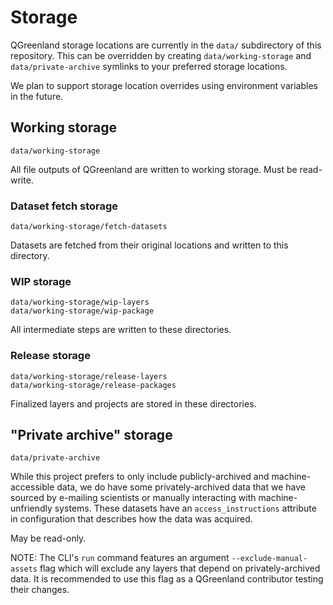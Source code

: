 # Storage

QGreenland storage locations are currently in the `data/` subdirectory of this
repository. This can be overridden by creating `data/working-storage` and
`data/private-archive` symlinks to your preferred storage locations.

We plan to support storage location overrides using environment variables in
the future.


## Working storage

```
data/working-storage
```

All file outputs of QGreenland are written to working storage. Must be
read-write.


### Dataset fetch storage

```
data/working-storage/fetch-datasets
```

Datasets are fetched from their original locations and written to this
directory.


### WIP storage

```
data/working-storage/wip-layers
data/working-storage/wip-package
```

All intermediate steps are written to these directories.


### Release storage

```
data/working-storage/release-layers
data/working-storage/release-packages
```

Finalized layers and projects are stored in these directories.


## "Private archive" storage

```
data/private-archive
```

While this project prefers to only include publicly-archived and
machine-accessible data, we do have some privately-archived data that we have
sourced by e-mailing scientists or manually interacting with machine-unfriendly
systems. These datasets have an `access_instructions` attribute in configuration
that describes how the data was acquired.

May be read-only.

NOTE: The CLI's `run` command features an argument `--exclude-manual-assets`
flag which will exclude any layers that depend on privately-archived data. It is
recommended to use this flag as a QGreenland contributor testing their changes.
